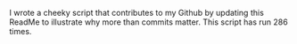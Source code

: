 I wrote a cheeky script that contributes to my Github by updating this ReadMe to illustrate why more than commits matter. This script has run 286 times.